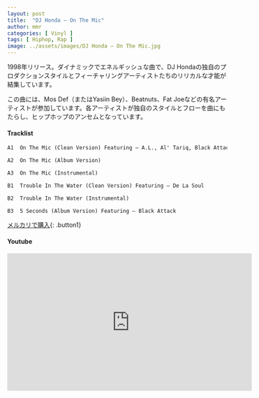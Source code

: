 ```yaml
---
layout: post
title:  "DJ Honda – On The Mic"
author: mmr
categories: [ Vinyl ]
tags: [ Hiphop, Rap ]
image: ../assets/images/DJ Honda – On The Mic.jpg
---
```


1998年リリース。ダイナミックでエネルギッシュな曲で、DJ Hondaの独自のプロダクションスタイルとフィーチャリングアーティストたちのリリカルな才能が結集しています。

この曲には、Mos Def（またはYasiin Bey）、Beatnuts、Fat Joeなどの有名アーティストが参加しています。各アーティストが独自のスタイルとフローを曲にもたらし、ヒップホップのアンセムとなっています。

#### Tracklist
```md
A1  On The Mic (Clean Version) Featuring – A.L., Al' Tariq, Black Attack, Cuban Link, Juju, Problemz

A2  On The Mic (Album Version)

A3  On The Mic (Instrumental)

B1  Trouble In The Water (Clean Version) Featuring – De La Soul

B2  Trouble In The Water (Instrumental)

B3  5 Seconds (Album Version) Featuring – Black Attack
```

[メルカリで購入](https://jp.mercari.com/item/m19041732477?afid=6142608987){: .button1}

#### Youtube
<iframe width="560" height="315" src="https://www.youtube.com/embed/kyejD5wwQEE?si=zfMMHESvi3W51L99" title="YouTube video player" frameborder="0" allow="accelerometer; autoplay; clipboard-write; encrypted-media; gyroscope; picture-in-picture; web-share" referrerpolicy="strict-origin-when-cross-origin" allowfullscreen></iframe>